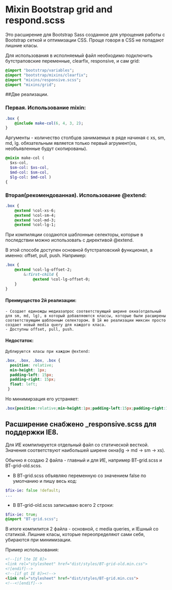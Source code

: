 # Mixin Bootstrap grid and respond.scss

Это расширение для Bootstrap Sass созданное для упрощения работы с Bootstrap сеткой и оптимизации CSS.
Проще говоря в CSS не попадают лишние класы.

Для использования в исполняемый файл необходимо подключить бутстраповские переменные, clearfix, responsive, и сам grid:

```sass
@import "bootstrap/variables";
@import "bootstrap/mixins/clearfix";
@import "mixins/responsive.scss";
@import "mixins/grid";
```


##Две реализации.

### Первая. Использование mixin:

```sass
.box {
	@include make-col(6, 4, 3, 2);
}
```
Аргументы - количество столбцов занимаемых в ряде начиная с xs, sm, md, lg.
обязательным является только первый агрумент(xs, необъявленные будут скопированы).

```sass
@mixin make-col (
  $xs-col, 
  $sm-col: $xs-col, 
  $md-col: $sm-col, 
  $lg-col: $md-col )
{
```

### Вторая(рекомендованная). Использование @extend:

```sass
.box {
	@extend %col-xs-6;
	@extend %col-sm-4;
	@extend %col-md-3;
	@extend %col-lg-1;
```

При компиляции создаются шаблонные селекторы, которые в последствии можно использовать с директивой @extend.

В этой способе доступен основной бутстраповский функционал, а именно: offset, pull, push. Например: 

```sass
.box {
	@extend %col-lg-offset-2;
		&:first-child {
			@extend %col-lg-offset-0;
	}
}
```
#### Преимущество 2й реализации:
	- Создает единожды медиазапрос соответствующий ширине окна(отдельный для sm, md, lg), в который добавляеются классы, которые были расширены соответствующим шаблонным селектором. В 1й же реализации миксин просто создает новый media query для каждого класа.
	- Доступны offset, pull, push.

#### Недостаток: 
	Дублируются класы при каждом @extend:

```css
.box, .box, .box, .box {
  position: relative;
  min-height: 1px;
  padding-left: 15px;
  padding-right: 15px;
  float: left; 
 }
```	
 Но минимирзация его устраняет:

```css
.box{position:relative;min-height:1px;padding-left:15px;padding-right:15px;float:left}
```


## Расширение снабжено _responsive.scss для поддержки IE8. 

Для ИЕ компилируется отдельный файл со статической весткой. Значения соответствуют наибольшей ширене окна(lg -> md -> sm -> xs).


Обычно я создаю 2 файла - главный и для ИЕ, например BT-grid.scss и BT-grid-old.scss.


- В BT-grid.scss объявляю переменную со значением false по умолчанию и пишу весь код:

```sass
$fix-ie: false !default;
...
```
- В BT-grid-old.scss записываю всего 2 строки:

```sass
$fix-ie: true;
@import "BT-grid.scss";
```

В итоге компилится 2 файла - основной, с media queries, и IEшный со статикой.
Лишние класы, которые переопределяют сами себя, убираются при минимизации.

Пример использования: 

```html
<!--[if lte IE 8]>
<link rel="stylesheet" href="dist/styles/BT-grid-old.min.css">
<![endif]-->	
<!--[if gt IE 8]><!-->
<link rel="stylesheet" href="dist/styles/BT-grid.min.css">
<!--<![endif]-->
```
